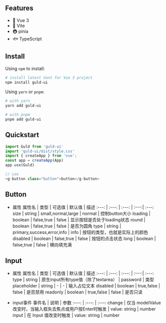 ## Features

- 🎒 Vue 3
- 🚀 Vite
- 🚇 pinia
- 🐟 TypeScript

## Install

Using `npm` to install:

```bash
# install latest Vant for Vue 3 project
npm install guld-ui
```

Using `yarn` or `pnpm`:

```bash
# with yarn
yarn add guld-ui

# with pnpm
pnpm add guld-ui
```

## Quickstart

```js
import Guld from 'guld-ui'
import 'guld-ui/dist/style.css'
import { createApp } from 'vue';
const app = createApp(App)
app.use(Guld)

// use
<g-button class="button">button</g-button>

```

<!-- Usage -->

## Button
- 属性
属性名 | 类型 | 可选值 | 默认值 | 描述
:---: | :---: | :---: | :---:| :---:
size | string | small,normal,large | normal | 控制button大小
loading | boolean | false,true | false | 显示按钮是否处于loading状态
round | boolean | false,true | false | 是否为圆角
type | string | primary,success,error,info | info | 按钮的类型，也就是实际上的颜色
disabled | boolean | false,true | false | 按钮的点击状态
long | boolean | false,true | false | 横向填充满

## Input
- 属性
属性名 | 类型 | 可选值 | 默认值 | 描述
:---: | :---: | :---: | :---:| :---:
type | string | 原生input所有type值（除了textarea） | password | 类型
placeholder | string | - | - | 输入占位文本
disabled | boolean | true,false | false | 是否禁用
readonly | boolean | true,false | false | 是否只读

- input事件
事件名 | 说明 | 参数
:---: | :---: | :---:
change | 仅当 modelValue 改变时，当输入框失去焦点或用户按Enter时触发 | value: string | number
input | 在 Input 值改变时触发 | value: string | number